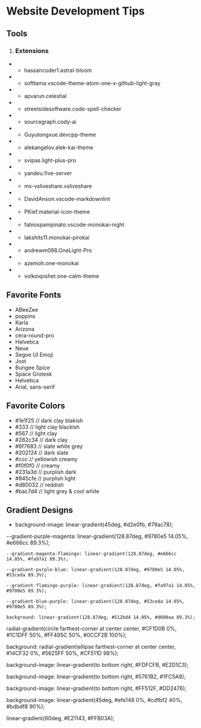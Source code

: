 # Website Development Tips

## Tools

1. ### Extensions

- - hassancoder1.astral-bloom
- - softtama.vscode-theme-atom-one-x-github-light-gray
- - apvarun.celestial
- - streetsidesoftware.code-spell-checker
- - sourcegraph.cody-ai
- - Guyutongxue.devcpp-theme
- - alekangelov.alek-kai-theme
- - svipas.light-plus-pro
- - yandeu.five-server
- - ms-vsliveshare.vsliveshare
- - DavidAnson.vscode-markdownlint
- - PKief.material-icon-theme
- - fabiospampinato.vscode-monokai-night
- - lakshits11.monokai-pirokai
- - andrewm098.OneLight-Pro
- - azemoh.one-monokai
- - volkovpishet.one-calm-theme

## Favorite Fonts

- ABeeZee
- poppins
- Karla
- Arizona
- cera-round-pro
- Helvetica
- Neue
- Segoe UI Emoji
- Jost
- Bungee Spice
- Space Grotesk
- Helvetica
- Arial, sans-serif



## Favorite Colors

- #1e1f25 // dark clay blakish
- #333 // light clay blackish
- #567 // light clay
- #282c34 // dark clay
- #6f7683 // slate white grey
- #202124 // dark slate
- #ccc // yellowish creamy
- #f0f0f0 // creamy
- #231a3d // purplish dark
- #845cfe // purplish light
- #d80032 // reddish
- #bac7d4 // light grey & cool white



## Gradient Designs

- background-image: linear-gradient(45deg, #d2e0fb, #79ac78);

 --gradient-purple-magenta: linear-gradient(128.87deg, #9780e5 14.05%, #e666cc 89.3%);

    --gradient-magenta-flamingo: linear-gradient(128.87deg, #e666cc 14.05%, #fa97a1 89.3%);

    --gradient-purple-blue: linear-gradient(128.87deg, #9780e5 14.05%, #53ceda 89.3%);

    --gradient-flamingo-purple: linear-gradient(128.87deg, #fa97a1 14.05%, #9780e5 89.3%);

    --gradient-blue-purple: linear-gradient(128.87deg, #53ceda 14.05%, #9780e5 89.3%);

    background: linear-gradient(128.87deg, #512bd4 14.05%, #d600aa 89.3%);

radial-gradient(circle farthest-corner at center center, #CF1D0B 0%, #1C1DFF 50%, #FF495C 50%, #0CCF2B 100%);

background: radial-gradient(ellipse farthest-corner at center center, #14CF32 0%, #5625FF 50%, #CF511D 98%);

background-image: linear-gradient(to bottom right, #FDFCFB, #E2D1C3);

background-image: linear-gradient(to bottom right, #5761B2, #1FC5A8);

background-image: linear-gradient(to bottom right, #FF512F, #DD2476);

 background-image: linear-gradient(45deg, #efe148 0%, #cdfbf2 40%, #bdbdf8 90%);

linear-gradient(60deg, #E21143, #FFB03A);



















